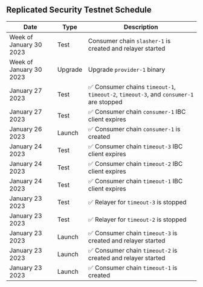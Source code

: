 ## Replicated Security Testnet Schedule

| Date                    | Type    | Description                                                                           |
|-------------------------|---------|---------------------------------------------------------------------------------------|
| Week of January 30 2023 | Test    | Consumer chain `slasher-1` is created and relayer started                             |
| Week of January 30 2023 | Upgrade | Upgrade `provider-1` binary                                                           |
| January 27 2023         | Test    | ✅ Consumer chains `timeout-1`, `timeout-2`, `timeout-3`, and `consumer-1` are stopped |
| January 27 2023         | Test    | ✅ Consumer chain `consumer-1` IBC client expires                                      |
| January 26 2023         | Launch  | ✅ Consumer chain `consumer-1` is created                                              |
| January 24 2023         | Test    | ✅ Consumer chain `timeout-3` IBC client expires                                       |
| January 24 2023         | Test    | ✅ Consumer chain `timeout-2` IBC client expires                                       |
| January 24 2023         | Test    | ✅ Consumer chain `timeout-1` IBC client expires                                       |
| January 23 2023         | Test    | ✅ Relayer for `timeout-3` is stopped                                                  |
| January 23 2023         | Test    | ✅ Relayer for `timeout-2` is stopped                                                  |
| January 23 2023         | Launch  | ✅ Consumer chain `timeout-3` is created and relayer started                           |
| January 23 2023         | Launch  | ✅ Consumer chain `timeout-2` is created and relayer started                           |
| January 23 2023         | Launch  | ✅ Consumer chain `timeout-1` is created                                               |
